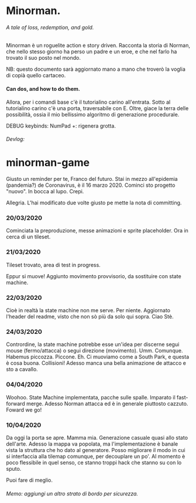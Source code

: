 # Minorman.
###### A tale of loss, redemption, and gold. 

Minorman è un roguelite action e story driven. Racconta la storia di Norman, che nello stesso giorno ha perso un padre e un eroe, e che nel farlo ha trovato il suo posto nel mondo. 

NB: questo documento sarà aggiornato mano a mano che troverò la voglia di copià quello cartaceo. 

#### Can dos, and how to do them.

Allora, per i comandi base c'è il tutorialino carino all'entrata. Sotto al tutorialino carino c'è una porta, traversabile con E. Oltre, giace la terra delle possibilità, ossia il mio bellissimo algoritmo di generazione procedurale.

DEBUG keybinds:
NumPad +: rigenera grotta.

###### Devlog:
# minorman-game

Giusto un reminder per te, Franco del futuro. Stai in mezzo all'epidemia (pandemia?) de Coronavirus, è il 16 marzo 2020. Cominci sto progetto "nuovo". In bocca al lupo. Crepi.

Allegria. L'hai modificato due volte giusto pe mette la nota di committing.

### 20/03/2020

Cominciata la preproduzione, messe animazioni e sprite placeholder. Ora in cerca di un tileset.

### 21/03/2020

Tileset trovato, area di test in progress.

Eppur si muove! Aggiunto movimento provvisorio, da sostituire con state machine.

### 22/03/2020

Cioè in realtà la state machine non me serve. Per niente. Aggiornato l'header del readme, visto che non sò più da solo qui sopra. Ciao Stè. 

### 24/03/2020

Contrordine, la state machine potrebbe esse un'idea per discerne segui mouse (fermo/attacca) o segui direzione (movimento). Umm. 
Comunque. Habemus piccozza. Piccone. Eh. Ci muoviamo come a South Park, e questa è cosa buona. Collisioni! Adesso manca una bella animazione de attacco e sto a cavallo.

### 04/04/2020

Woohoo. State Machine implementata, pacche sulle spalle. Imparato il fast-forward merge. Adesso Norman attacca ed è in generale piuttosto cazzuto. Foward we go!

### 10/04/2020

Da oggi la porta se apre. Mamma mia. Generazione casuale quasi allo stato dell'arte. Adesso la mappa va popolata, ma l'implementazione è banale vista la struttura che ho dato al generatore. 
Posso migliorare il modo in cui si interfaccia alla tilemap comunque, per decouplare un po'. Al momento è poco flessibile in quel senso, ce stanno troppi hack che stanno su con lo sputo.

Puoi fare di meglio.

###### Memo: aggiungi un altro strato di bordo per sicurezza. 